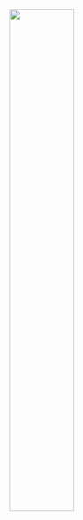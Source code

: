 <img width="48%" src="https://camo.githubusercontent.com/4f72cd85c7c1a3d06d5a00d391ff37d28aa612c93ad5d5dcfcf98ba159698791/68747470733a2f2f6769746875622d726561646d652d73746174732e76657263656c2e6170702f6170693f757365726e616d653d657264656d3134392673686f775f69636f6e733d74727565267468656d653d746f6b796f6e69676874" data-canonical-src="https://github-readme-stats.vercel.app/api?username=erdem149&amp;show_icons=true&amp;theme=tokyonight" style="max-width: 100%;">
